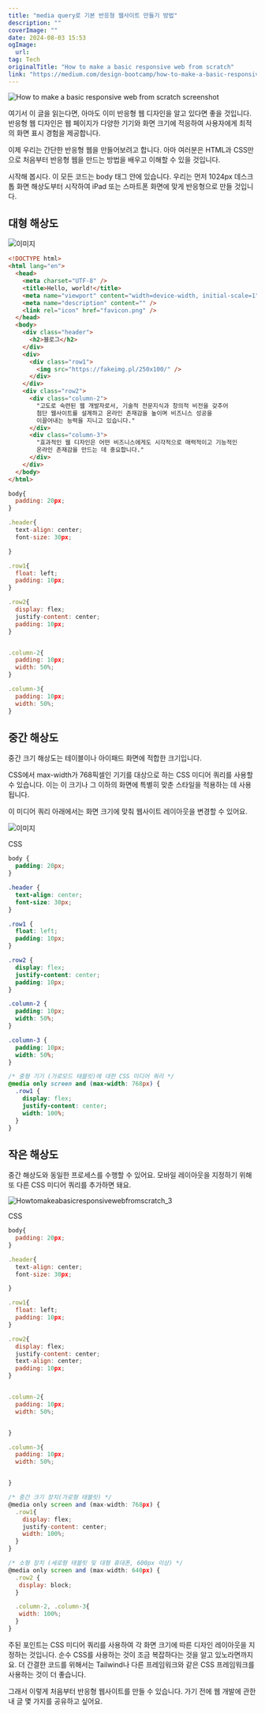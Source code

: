 ```yaml
---
title: "media query로 기본 반응형 웹사이트 만들기 방법"
description: ""
coverImage: ""
date: 2024-08-03 15:53
ogImage: 
  url: 
tag: Tech
originalTitle: "How to make a basic responsive web from scratch"
link: "https://medium.com/design-bootcamp/how-to-make-a-basic-responsive-web-from-scratch-97235e29f6a0"
---
```




![How to make a basic responsive web from scratch screenshot](/assets/img/Howtomakeabasicresponsivewebfromscratch_0.png)

여기서 이 글을 읽는다면, 아마도 이미 반응형 웹 디자인을 알고 있다면 좋을 것입니다. 반응형 웹 디자인은 웹 페이지가 다양한 기기와 화면 크기에 적응하여 사용자에게 최적의 화면 표시 경험을 제공합니다.

이제 우리는 간단한 반응형 웹을 만들어보려고 합니다. 아마 여러분은 HTML과 CSS만으로 처음부터 반응형 웹을 만드는 방법을 배우고 이해할 수 있을 것입니다.

시작해 봅시다. 이 모든 코드는 body 태그 안에 있습니다. 우리는 먼저 1024px 데스크톱 화면 해상도부터 시작하여 iPad 또는 스마트폰 화면에 맞게 반응형으로 만들 것입니다.

<div class="content-ad"></div>

## 대형 해상도

![이미지](/assets/img/Howtomakeabasicresponsivewebfromscratch_1.png)

```html
<!DOCTYPE html>
<html lang="en">
  <head>
    <meta charset="UTF-8" />
    <title>Hello, world!</title>
    <meta name="viewport" content="width=device-width, initial-scale=1" />
    <meta name="description" content="" />
    <link rel="icon" href="favicon.png" />
  </head>
  <body>
    <div class="header">
      <h2>블로그</h2>
    </div>
    <div>
      <div class="row1">
        <img src="https://fakeimg.pl/250x100/" />
      </div>
    </div>
    <div class="row2">
      <div class="column-2">
        "고도로 숙련된 웹 개발자로서, 기술적 전문지식과 창의적 비전을 갖추어
        첨단 웹사이트를 설계하고 온라인 존재감을 높이며 비즈니스 성공을
        이끌어내는 능력을 지니고 있습니다."
      </div>
      <div class="column-3">
        "효과적인 웹 디자인은 어떤 비즈니스에게도 시각적으로 매력적이고 기능적인
        온라인 존재감을 만드는 데 중요합니다."
      </div>
    </div>
  </body>
</html>
```

<div class="content-ad"></div>

```js
body{
  padding: 20px;
}

.header{
  text-align: center;
  font-size: 30px;

}

.row1{
  float: left;
  padding: 10px;
}

.row2{
  display: flex;
  justify-content: center;
  padding: 10px;
}


.column-2{
  padding: 10px;
  width: 50%;
}

.column-3{
  padding: 10px;
  width: 50%;
}
```

## 중간 해상도

중간 크기 해상도는 테이블이나 아이패드 화면에 적합한 크기입니다.

CSS에서 max-width가 768픽셀인 기기를 대상으로 하는 CSS 미디어 쿼리를 사용할 수 있습니다. 이는 이 크기나 그 이하의 화면에 특별히 맞춘 스타일을 적용하는 데 사용됩니다.

<div class="content-ad"></div>

이 미디어 쿼리 아래에서는 화면 크기에 맞춰 웹사이트 레이아웃을 변경할 수 있어요.

![이미지](/assets/img/Howtomakeabasicresponsivewebfromscratch_2.png)

CSS

```css
body {
  padding: 20px;
}

.header {
  text-align: center;
  font-size: 30px;
}

.row1 {
  float: left;
  padding: 10px;
}

.row2 {
  display: flex;
  justify-content: center;
  padding: 10px;
}

.column-2 {
  padding: 10px;
  width: 50%;
}

.column-3 {
  padding: 10px;
  width: 50%;
}

/* 중형 기기 (가로모드 태블릿)에 대한 CSS 미디어 쿼리 */
@media only screen and (max-width: 768px) {
  .row1 {
    display: flex;
    justify-content: center;
    width: 100%;
  }
}
```

<div class="content-ad"></div>

## 작은 해상도

중간 해상도와 동일한 프로세스를 수행할 수 있어요. 모바일 레이아웃을 지정하기 위해 또 다른 CSS 미디어 쿼리를 추가하면 돼요.

![Howtomakeabasicresponsivewebfromscratch_3](/assets/img/Howtomakeabasicresponsivewebfromscratch_3.png)

CSS

<div class="content-ad"></div>

```js
body{
  padding: 20px;
}

.header{
  text-align: center;
  font-size: 30px;

}

.row1{
  float: left;
  padding: 10px;
}

.row2{
  display: flex;
  justify-content: center;
  text-align: center;
  padding: 10px;
}


.column-2{
  padding: 10px;
  width: 50%;


}

.column-3{
  padding: 10px;
  width: 50%;


}

/* 중간 크기 장치(가로형 태블릿) */
@media only screen and (max-width: 768px) {
  .row1{
    display: flex;
    justify-content: center;
    width: 100%;
  }
}

/* 소형 장치 (세로형 태블릿 및 대형 휴대폰, 600px 이상) */
@media only screen and (max-width: 640px) {
  .row2 {
   display: block;
  }

  .column-2, .column-3{
   width: 100%;
  }
}
```

주된 포인트는 CSS 미디어 쿼리를 사용하여 각 화면 크기에 따른 디자인 레이아웃을 지정하는 것입니다. 순수 CSS를 사용하는 것이 조금 복잡하다는 것을 알고 있노라면까지요. 더 간결한 코드를 위해서는 Tailwind나 다른 프레임워크와 같은 CSS 프레임워크를 사용하는 것이 더 좋습니다.

그래서 이렇게 처음부터 반응형 웹사이트를 만들 수 있습니다. 가기 전에 웹 개발에 관한 내 글 몇 가지를 공유하고 싶어요.
